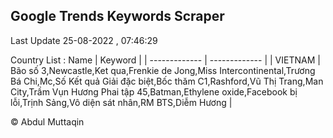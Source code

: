

## Google Trends Keywords Scraper 
 
Last Update 25-08-2022 , 07:46:29

Country List :
 Name  | Keyword |
| ------------- | ------------- |
| VIETNAM | Bão số 3,Newcastle,Ket qua,Frenkie de Jong,Miss Intercontinental,Trương Bá Chi,Mc,Số Kết quả Giải đặc biệt,Bốc thăm C1,Rashford,Vũ Thị Trang,Man City,Trầm Vụn Hương Phai tập 45,Batman,Ethylene oxide,Facebook bị lỗi,Trịnh Sảng,Vô diện sát nhân,RM BTS,Diễm Hương |



© Abdul Muttaqin 
